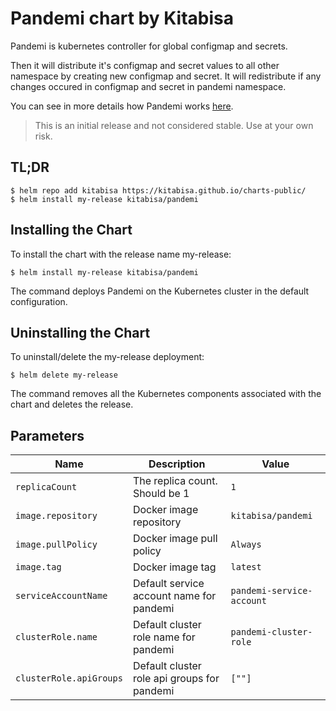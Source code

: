 # Pandemi chart by Kitabisa
Pandemi is kubernetes controller for global configmap and secrets.

Then it will distribute it's configmap and secret values to all other namespace by creating new configmap and secret.
It will redistribute if any changes occured in configmap and secret in pandemi namespace.

You can see in more details how Pandemi works [here](https://github.com/kitabisa/pandemi/blob/master/README.md).

> This is an initial release and not considered stable. Use at your own risk.

## TL;DR
```shell
$ helm repo add kitabisa https://kitabisa.github.io/charts-public/
$ helm install my-release kitabisa/pandemi
```

## Installing the Chart
To install the chart with the release name my-release:

```shell
$ helm install my-release kitabisa/pandemi
```
The command deploys Pandemi on the Kubernetes cluster in the default configuration.

## Uninstalling the Chart
To uninstall/delete the my-release deployment:

```shell
$ helm delete my-release
```
The command removes all the Kubernetes components associated with the chart and deletes the release.

## Parameters
| Name                      | Description                                      | Value                      |
| ------------------------- | -------------------------------------------------| -------------------------- |
| `replicaCount`            | The replica count. Should be 1                   | `1`                        |
| `image.repository`        | Docker image repository                          | `kitabisa/pandemi`         |
| `image.pullPolicy`        | Docker image pull policy                         | `Always`                   |
| `image.tag`               | Docker image tag                                 | `latest`                   |
| `serviceAccountName`      | Default service account name for pandemi         | `pandemi-service-account`  |
| `clusterRole.name`        | Default cluster role name for pandemi            | `pandemi-cluster-role`     |
| `clusterRole.apiGroups`   | Default cluster role api groups for pandemi      | `[""]`                     |